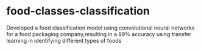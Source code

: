 # food-classes-classification
Developed a food classification model using convolutional neural networks for a food packaging company,resulting in a 89% accuracy using transfer learning in identifying different types of foods
